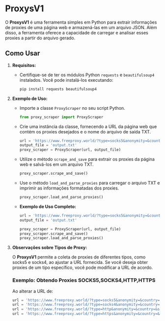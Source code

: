 # ProxysV1

O **ProxysV1** é uma ferramenta simples em Python para extrair informações de proxies de uma página web e armazená-las em um arquivo JSON. Além disso, a ferramenta oferece a capacidade de carregar e analisar esses proxies a partir do arquivo gerado.

## Como Usar

1. **Requisitos:**
   - Certifique-se de ter os módulos Python `requests` e `beautifulsoup4` instalados. Você pode instalá-los executando:

     ```bash
     pip install requests beautifulsoup4
     ```

2. **Exemplo de Uso:**
   - Importe a classe `ProxyScraper` no seu script Python.

     ```python
     from proxy_scraper import ProxyScraper
     ```

   - Crie uma instância da classe, fornecendo a URL da página web que contém os proxies desejados e o nome do arquivo de saída TXT.

     ```python
     url = 'https://www.freeproxy.world/?type=socks5&anonymity=&country=&speed=&port=&page=1'
     output_file = 'output.txt'
     proxy_scraper = ProxyScraper(url, output_file)
     ```

   - Utilize o método `scrape_and_save` para extrair os proxies da página web e salvá-los em um arquivo TXT.

     ```python
     proxy_scraper.scrape_and_save()
     ```

   - Use o método `load_and_parse_proxies` para carregar o arquivo TXT e imprimir as informações formatadas dos proxies.

     ```python
     proxy_scraper.load_and_parse_proxies()
     ```

   - **Exemplo de Uso Completo:**

     ```python
     url = 'https://www.freeproxy.world/?type=socks5&anonymity=&country=&speed=&port=&page=1'
     output_file = 'output.txt'

     proxy_scraper = ProxyScraper(url, output_file)
     proxy_scraper.scrape_and_save()
     proxy_scraper.load_and_parse_proxies()
     ```

3. **Observações sobre Tipos de Proxy:**

   O **ProxysV1** permite a coleta de proxies de diferentes tipos, como socks5 e socks4, ao ajustar a URL fornecida. Se você deseja obter proxies de um tipo específico, você pode modificar a URL de acordo.

   ### Exemplo: Obtendo Proxies SOCKS5,SOCKS4,HTTP,HTTPS

   Ao alterar a URL de:

   ```python
   url = 'https://www.freeproxy.world/?type=socks5&anonymity=&country=&speed=&port=&page=1'
   url = 'https://www.freeproxy.world/?type=socks4&anonymity=&country=&speed=&port=&page=1'
   url = 'https://www.freeproxy.world/?type=http&anonymity=&country=&speed=&port=&page=1'
   url = 'https://www.freeproxy.world/?type=https&anonymity=&country=&speed=&port=&page=1'
